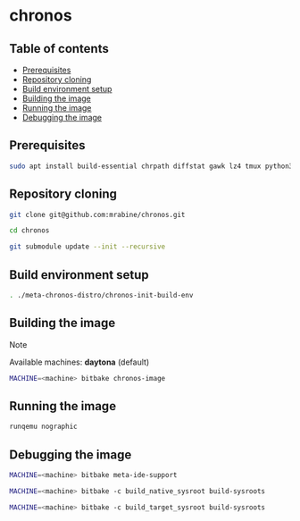 # chronos

## Table of contents

* [Prerequisites](#prerequisites-id)
* [Repository cloning](#clone-id)
* [Build environment setup](#setup-id)
* [Building the image](#build-id)
* [Running the image](#run-id)
* [Debugging the image](#debug-id)

## Prerequisites <a id="prerequisites-id"></a>

```bash
sudo apt install build-essential chrpath diffstat gawk lz4 tmux python3-setuptools
```

## Repository cloning <a id="clone-id"></a>

```bash
git clone git@github.com:mrabine/chronos.git
```

```bash
cd chronos
```

```bash
git submodule update --init --recursive
```

## Build environment setup <a id="setup-id"></a>

```bash
. ./meta-chronos-distro/chronos-init-build-env
```

## Building the image <a id="build-id"></a>

> [!NOTE]
> Available machines: **daytona** (default)

```bash
MACHINE=<machine> bitbake chronos-image
```

## Running the image <a id="run-id"></a>

```bash
runqemu nographic
```

## Debugging the image <a id="debug-id"></a>

```bash
MACHINE=<machine> bitbake meta-ide-support
```

```bash
MACHINE=<machine> bitbake -c build_native_sysroot build-sysroots
```

```bash
MACHINE=<machine> bitbake -c build_target_sysroot build-sysroots
```
